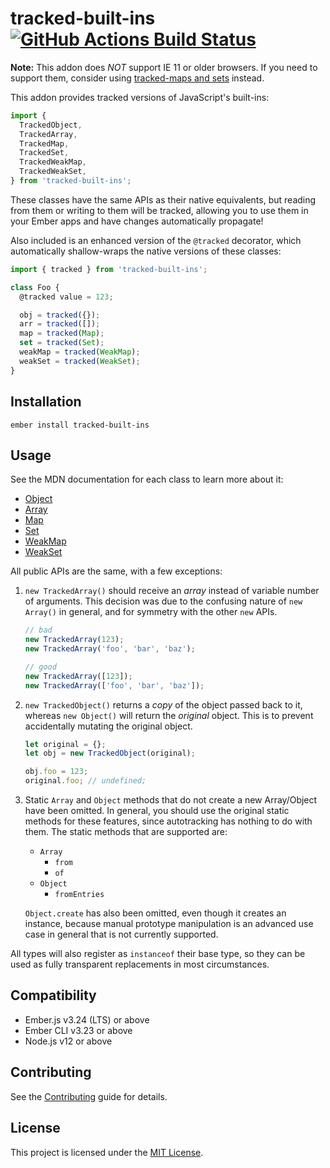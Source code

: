 tracked-built-ins [![GitHub Actions Build Status](https://github.com/tracked-tools/tracked-built-ins/workflows/CI/badge.svg)](https://github.com/tracked-tools/tracked-built-ins/actions/workflows/CI.yml?query=branch%3Amaster)
==============================================================================

**Note:** This addon does _NOT_ support IE 11 or older browsers. If you need to support them,
consider using [tracked-maps and sets](https://github.com/pzuraq/tracked-maps-and-sets) instead.

This addon provides tracked versions of JavaScript's built-ins:

```js
import {
  TrackedObject,
  TrackedArray,
  TrackedMap,
  TrackedSet,
  TrackedWeakMap,
  TrackedWeakSet,
} from 'tracked-built-ins';
```

These classes have the same APIs as their native equivalents, but reading from
them or writing to them will be tracked, allowing you to use them in your Ember
apps and have changes automatically propagate!

Also included is an enhanced version of the `@tracked` decorator, which
automatically shallow-wraps the native versions of these classes:

```js
import { tracked } from 'tracked-built-ins';

class Foo {
  @tracked value = 123;

  obj = tracked({});
  arr = tracked([]);
  map = tracked(Map);
  set = tracked(Set);
  weakMap = tracked(WeakMap);
  weakSet = tracked(WeakSet);
}
```

Installation
------------------------------------------------------------------------------

```
ember install tracked-built-ins
```

Usage
------------------------------------------------------------------------------

See the MDN documentation for each class to learn more about it:

- [Object](https://developer.mozilla.org/en-US/docs/Web/JavaScript/Reference/Global_Objects/Object)
- [Array](https://developer.mozilla.org/en-US/docs/Web/JavaScript/Reference/Global_Objects/Array)
- [Map](https://developer.mozilla.org/en-US/docs/Web/JavaScript/Reference/Global_Objects/Map)
- [Set](https://developer.mozilla.org/en-US/docs/Web/JavaScript/Reference/Global_Objects/Set)
- [WeakMap](https://developer.mozilla.org/en-US/docs/Web/JavaScript/Reference/Global_Objects/WeakMap)
- [WeakSet](https://developer.mozilla.org/en-US/docs/Web/JavaScript/Reference/Global_Objects/WeakSet)

All public APIs are the same, with a few exceptions:

1. `new TrackedArray()` should receive an _array_ instead of variable number of
   arguments. This decision was due to the confusing nature of `new Array()` in
   general, and for symmetry with the other `new` APIs.

   ```js
   // bad
   new TrackedArray(123);
   new TrackedArray('foo', 'bar', 'baz');

   // good
   new TrackedArray([123]);
   new TrackedArray(['foo', 'bar', 'baz']);
   ```

2. `new TrackedObject()` returns a _copy_ of the object passed back to it,
   whereas `new Object()` will return the _original_ object. This is to prevent
   accidentally mutating the original object.

   ```js
   let original = {};
   let obj = new TrackedObject(original);

   obj.foo = 123;
   original.foo; // undefined;
   ```

3. Static `Array` and `Object` methods that do not create a new Array/Object
   have been omitted. In general, you should use the original static methods for
   these features, since autotracking has nothing to do with them. The static
   methods that are supported are:

   - `Array`
     - `from`
     - `of`
   - `Object`
     - `fromEntries`

   `Object.create` has also been omitted, even though it creates an instance,
   because manual prototype manipulation is an advanced use case in general that
   is not currently supported.

All types will also register as `instanceof` their base type, so they can be
used as fully transparent replacements in most circumstances.

Compatibility
------------------------------------------------------------------------------

* Ember.js v3.24 (LTS) or above
* Ember CLI v3.23 or above
* Node.js v12 or above

Contributing
------------------------------------------------------------------------------

See the [Contributing](CONTRIBUTING.md) guide for details.


License
------------------------------------------------------------------------------

This project is licensed under the [MIT License](LICENSE.md).
